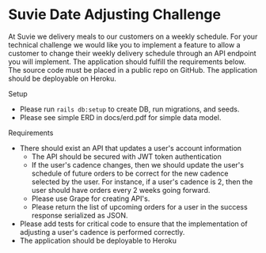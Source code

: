 # Suvie Date Adjusting Challenge
At Suvie we delivery meals to our customers on a weekly schedule. For your technical challenge we would like you to implement a feature to allow a customer to change their weekly delivery schedule through an API endpoint you will implement. The application should fulfill the requirements below. The source code must be placed in a public repo on GitHub. The application should be deployable on Heroku.

Setup
- Please run `rails db:setup` to create DB, run migrations, and seeds.
- Please see simple ERD in docs/erd.pdf for simple data model.

Requirements
- There should exist an API that updates a user's account information
	- The API should be secured with JWT token authentication
	- If the user's cadence changes, then we should update the user's schedule of future orders to be correct for the new cadence selected by the user. For instance, if a user's cadence is 2, then the user should have orders every 2 weeks going forward.
	- Please use Grape for creating API's.
	- Please return the list of upcoming orders for a user in the success response serialized as JSON.
- Please add tests for critical code to ensure that the implementation of adjusting a user's cadence is performed correctly.
- The application should be deployable to Heroku
